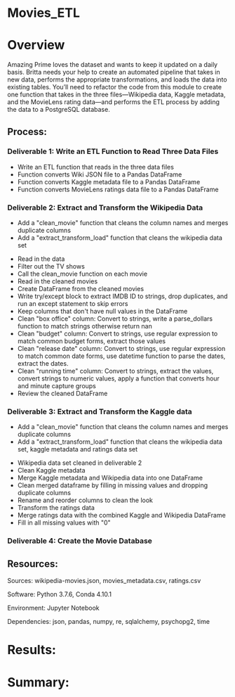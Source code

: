 # Movies_ETL

# Overview

Amazing Prime loves the dataset and wants to keep it updated on a daily basis. Britta needs your help to create an automated pipeline that takes in new data, performs the appropriate transformations, and loads the data into existing tables. You’ll need to refactor the code from this module to create one function that takes in the three files—Wikipedia data, Kaggle metadata, and the MovieLens rating data—and performs the ETL process by adding the data to a PostgreSQL database.

## Process:

### Deliverable 1: Write an ETL Function to Read Three Data Files
* Write an ETL function that reads in the three data files 
* Function converts Wiki JSON file to a Pandas DataFrame
* Function converts Kaggle metadata file to a Pandas DataFrame
* Function converts MovieLens ratings data file to a Pandas DataFrame

### Deliverable 2: Extract and Transform the Wikipedia Data
* Add a "clean_movie" function that cleans the column names and merges duplicate columns
* Add a "extract_transform_load" function that cleans the wikipedia data set
 - Read in the data
 - Filter out the TV shows
 - Call the clean_movie function on each movie
 - Read in the cleaned movies
 - Create DataFrame from the cleaned movies
 - Write try/except block to extract IMDB ID to strings, drop duplicates, and run an except statement to skip errors
 - Keep columns that don't have null values in the DataFrame
 - Clean "box office" column: Convert to strings, write a parse_dollars function to match strings otherwise return nan
 - Clean "budget" column: Convert to strings, use regular expression to match common budget forms, extract those values
 - Clean "release date" column: Convert to strings, use regular expression to match common date forms, use datetime function to parse the dates, extract the dates.
 - Clean "running time" column: Convert to strings, extract the values, convert strings to numeric values, apply a function that converts hour and minute capture groups
 - Review the cleaned DataFrame

### Deliverable 3: Extract and Transform the Kaggle data
* Add a "clean_movie" function that cleans the column names and merges duplicate columns
* Add a "extract_transform_load" function that cleans the wikipedia data set, kaggle metadata and ratings data set
 - Wikipedia data set cleaned in deliverable 2
 - Clean Kaggle metadata
 - Merge Kaggle metadata and Wikipedia data into one DataFrame
 - Clean merged dataframe by filling in missing values and dropping duplicate columns
 - Rename and reorder columns to clean the look
 - Transform the ratings data
 - Merge ratings data with the combined Kaggle and Wikipedia DataFrame
 - Fill in all missing values with "0"

### Deliverable 4: Create the Movie Database

## Resources:
Sources: wikipedia-movies.json, movies_metadata.csv, ratings.csv

Software: Python 3.7.6, Conda 4.10.1

Environment: Jupyter Notebook

Dependencies: json, pandas, numpy, re, sqlalchemy, psychopg2, time


# Results:



# Summary:
